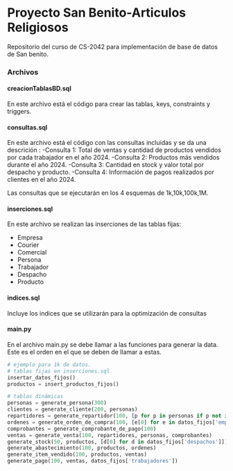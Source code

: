 # Proyecto San Benito-Articulos Religiosos
Repositorio del curso de CS-2042 para implementación de base de datos de San benito.
### Archivos
#### creacionTablasBD.sql
En este archivo está el código para crear las tablas, keys, constraints y triggers.
#### consultas.sql
En este archivo está el código con las consultas incluidas y se da una descrición :
-Consulta 1: Total de ventas y cantidad de productos vendidos por cada trabajador en el año 2024.
-Consulta 2: Productos más vendidos durante el año 2024.
-Consulta 3: Cantidad en stock y valor total por despacho y producto.
-Consulta 4: Información de pagos realizados por clientes en el año 2024.

Las consultas que se ejecutarán en los 4 esquemas de 1k,10k,100k,1M.

#### inserciones.sql
En este archivo se realizan las inserciones de las tablas fijas:
- Empresa
- Courier
- Comercial
- Persona
- Trabajador
- Despacho
- Producto
#### indices.sql
Incluye los indices que se utilizarán para la optimización de consultas


####  main.py


En el archivo main.py se debe llamar a las funciones para generar la data. Este es el orden en el que se deben de llamar a estas.

```python
# ejemplo para 1k de datos.
# tablas fijas en inserciones.sql
insertar_datos_fijos()
productos = insert_productos_fijos()

# tablas dinámicas
personas = generate_persona(300)
clientes = generate_cliente(200, personas)          
repartidores = generate_repartidor(100, [p for p in personas if p not in clientes], [e[0] for e in datos_fijos['empresas'] if e[4] == 'Courier']) 
ordenes = generate_orden_de_compra(100, [e[0] for e in datos_fijos['empresas']], [d[0] for d in datos_fijos['despachos']])
comprobantes = generate_comprobante_de_pago(100) 
ventas = generate_venta(100, repartidores, personas, comprobantes)
generate_stock(50, productos, [d[0] for d in datos_fijos['despachos']])           
generate_abastecimiento(100, productos, ordenes)    
generate_item_vendido(100, productos, ventas)      
generate_pago(100, ventas, datos_fijos['trabajadores'])

```


